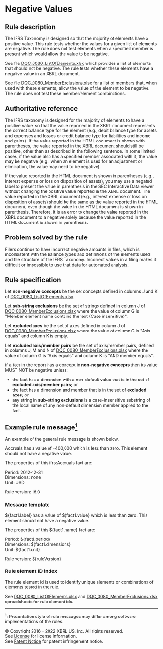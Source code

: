# Negative Values
 
## Rule description 
The IFRS Taxonomy is designed so that the majority of elements have a positive value. This rule tests whether the values for a given list of elements are negative. The rule does not test elements when a specified member is present which would allow the value to be negative.  

See file [DQC_0080_ListOfElements.xlsx](DQC_0080_ListOfElements.xlsx?raw=true) which provides a list of elements that should not be negative. The rule tests whether these elements have a negative value in an XBRL document.  

See file [DQC_0080_MemberExclusions.xlsx](DQC_0080_MemberExclusions.xlsx?raw=true) for a list of members that, when used with these elements, allow the value of the element to be negative. The rule does not test these member/element combinations.  

## Authoritative reference
The IFRS taxonomy is designed for the majority of elements to have a positive value, so that the value reported in the XBRL document represents the correct balance type for the element (e.g., debit balance type for assets and expenses and losses or credit balance type for liabilities and income and gains). If the value reported in the HTML document is shown with parentheses, the value reported in the XBRL document should still be positive, other than as described in the following sentence. In some limited cases, if the value also has a specified member associated with it, the value may be negative (e.g., when an element is used for an adjustment or elimination, the value may need to be negative).  

If the value reported in the HTML document is shown in parentheses (e.g., interest expense or loss on disposition of assets), you may use a negated label to present the value in parenthesis in the SEC Interactive Data viewer without changing the positive value reported in the XBRL document. The value reported in the XBRL document (e.g., interest expense or loss on disposition of assets) should be the same as the value reported in the HTML document, even though the value in the HTML document is shown in parenthesis. Therefore, it is an error to change the value reported in the XBRL document to a negative solely because the value reported in the HTML document is shown in parenthesis.  

## Problem solved by the rule
Filers continue to have incorrect negative amounts in files, which is inconsistent with the balance types and definitions of the elements used and the structure of the IFRS Taxonomy. Incorrect values in a filing makes it difficult or impossible to use that data for automated analysis.  

## Rule specification

Let **non-negative concepts** be the set concepts defined in columns J and K of [DQC_0080_ListOfElements.xlsx](DQC_0080_ListOfElements.xlsx?raw=true).

Let **sub-string exclusions** be the set of strings defined in column J of  [DQC_0080_MemberExclusions.xlsx](DQC_0080_MemberExclusions.xlsx?raw=true) where the value of column G is "Member element name contains the text (Case insensitive)".

Let **excluded axes** be the set of axes defined in column J of [DQC_0080_MemberExclusions.xlsx](DQC_0080_MemberExclusions.xlsx?raw=true) where the value of column G is "Axis equals" and column K is empty.

Let **excluded axis/member pairs** be the set of axis/member pairs, defined in columns J, M and N of [DQC_0080_MemberExclusions.xlsx](DQC_0080_MemberExclusions.xlsx?raw=true) where the value of column G is "Axis equals" and column K is "AND member equals".

If a fact in the report has a concept in **non-negative concepts** then its value MUST NOT be negative unless:

* the fact has a dimension with a non-default value that is in the set of **excluded axis/member pairs**; or
* the fact has a dimension and member that is in the set of **excluded axes**; or 
* any string in **sub-string exclusions** is a case-insensitive substring of the local name of any non-default dimension member applied to the fact.


## Example rule message<a href="#1"><sup>1</sup></a>
An example of the general rule message is shown below. 

Accruals has a value of -400,000 which is less than zero. This element should not have a negative value.  

The properties of this ifrs:Accruals fact are:

Period: 2012-12-31   
Dimensions: none   
Unit: USD
  
Rule version: 16.0

### Message template
${fact1.label} has a value of ${fact1.value} which is less than zero. This element should not have a negative value. 

The properties of this ${fact1.name} fact are:

Period: ${fact1.period}   
Dimensions: ${fact1.dimensions}   
Unit: ${fact1.unit}
  
Rule version: ${ruleVersion}

### Rule element ID index
The rule element id is used to identify unique elements or combinations of elements tested in the rule.  

See [DQC_0080_ListOfElements.xlsx](DQC_0080_ListOfElements.xlsx?raw=true) and [DQC_0080_MemberExclusions.xlsx](DQC_0080_MemberExclusions.xlsx?raw=true) spreadsheets for rule element ids.

------
<a name="1"></a><sup>1</sup>: Presentation style of rule messages may differ among software implementations of the rules.  

© Copyright 2016 - 2022 XBRL US, Inc. All rights reserved.   
See [License](https://xbrl.us/dqc-license) for license information.  
See [Patent Notice](https://xbrl.us/dqc-patent) for patent infringement notice.  
